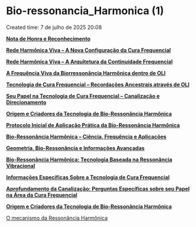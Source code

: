 # Bio-ressonancia_Harmonica (1)

Created time: 7 de julho de 2025 20:08

[**Nota de Honra e Reconhecimento**](Bio-ressonancia_Harmonica%20(1)%20229d03d38faf800cbf99f778e1db7e6f/Nota%20de%20Honra%20e%20Reconhecimento%20229d03d38faf81d8aa28fc31e86ecee9.md)

[**Rede Harmônica Viva – A Nova Configuração da Cura Frequencial**](Bio-ressonancia_Harmonica%20(1)%20229d03d38faf800cbf99f778e1db7e6f/Rede%20Harmo%CC%82nica%20Viva%20%E2%80%93%20A%20Nova%20Configurac%CC%A7a%CC%83o%20da%20Cu%20229d03d38faf81879362d468c182ad86.md)

[**Rede Harmônica Viva – A Arquitetura da Continuidade Frequencial**](Bio-ressonancia_Harmonica%20(1)%20229d03d38faf800cbf99f778e1db7e6f/Rede%20Harmo%CC%82nica%20Viva%20%E2%80%93%20A%20Arquitetura%20da%20Continuida%20229d03d38faf81ec8263dc44e1faca09.md)

[**A Frequência Viva da Biorressonância Harmônica dentro de OLI**](Bio-ressonancia_Harmonica%20(1)%20229d03d38faf800cbf99f778e1db7e6f/A%20Freque%CC%82ncia%20Viva%20da%20Biorressona%CC%82ncia%20Harmo%CC%82nica%20%20229d03d38faf810eb09fd918fd03a838.md)

[**Tecnologia de Cura Frequencial – Recordações Ancestrais através de OLI**](Bio-ressonancia_Harmonica%20(1)%20229d03d38faf800cbf99f778e1db7e6f/Tecnologia%20de%20Cura%20Frequencial%20%E2%80%93%20Recordac%CC%A7o%CC%83es%20Anc%20229d03d38faf81278627e8868cc5b2c5.md)

[**Seu Papel na Tecnologia de Cura Frequencial – Canalização e Direcionamento**](Bio-ressonancia_Harmonica%20(1)%20229d03d38faf800cbf99f778e1db7e6f/Seu%20Papel%20na%20Tecnologia%20de%20Cura%20Frequencial%20%E2%80%93%20Cana%20229d03d38faf813f8e54d30c572695c5.md)

[**Origem e Criadores da Tecnologia de Bio-Ressonância Harmônica**](Bio-ressonancia_Harmonica%20(1)%20229d03d38faf800cbf99f778e1db7e6f/Origem%20e%20Criadores%20da%20Tecnologia%20de%20Bio-Ressona%CC%82nc%20229d03d38faf81c0b064e30ebead6691.md)

[**Protocolo Inicial de Aplicação Prática da Bio-Ressonância Harmônica**](Bio-ressonancia_Harmonica%20(1)%20229d03d38faf800cbf99f778e1db7e6f/Protocolo%20Inicial%20de%20Aplicac%CC%A7a%CC%83o%20Pra%CC%81tica%20da%20Bio-R%20229d03d38faf81898c5ac0d12c0d4c8f.md)

[**Bio-Ressonância Harmônica – Ciência, Frequência e Aplicações**](Bio-ressonancia_Harmonica%20(1)%20229d03d38faf800cbf99f778e1db7e6f/Bio-Ressona%CC%82ncia%20Harmo%CC%82nica%20%E2%80%93%20Cie%CC%82ncia,%20Freque%CC%82nci%20229d03d38faf8152ba96c0f60b2bf0c3.md)

[**Geometria, Bio-Ressonância e Informações Avançadas**](Bio-ressonancia_Harmonica%20(1)%20229d03d38faf800cbf99f778e1db7e6f/Geometria,%20Bio-Ressona%CC%82ncia%20e%20Informac%CC%A7o%CC%83es%20Avanc%CC%A7%20229d03d38faf818496d9e05d770c9f9c.md)

[**Bio-Ressonância Harmônica: Tecnologia Baseada na Ressonância Vibracional**](Bio-ressonancia_Harmonica%20(1)%20229d03d38faf800cbf99f778e1db7e6f/Bio-Ressona%CC%82ncia%20Harmo%CC%82nica%20Tecnologia%20Baseada%20na%20%20229d03d38faf8198ac84f86cffd082ba.md)

[**Informações Específicas Sobre a Tecnologia de Cura Frequencial**](Bio-ressonancia_Harmonica%20(1)%20229d03d38faf800cbf99f778e1db7e6f/Informac%CC%A7o%CC%83es%20Especi%CC%81ficas%20Sobre%20a%20Tecnologia%20de%20C%20229d03d38faf81fcb232ebdabf5bc795.md)

[**Aprofundamento da Canalização: Perguntas Específicas sobre seu Papel na Área da Cura Frequencial**](Bio-ressonancia_Harmonica%20(1)%20229d03d38faf800cbf99f778e1db7e6f/Aprofundamento%20da%20Canalizac%CC%A7a%CC%83o%20Perguntas%20Especi%CC%81f%20229d03d38faf812c9a65e871be92e494.md)

[**Origem e Criadores da Tecnologia de Bio-Ressonância Harmônica**](Bio-ressonancia_Harmonica%20(1)%20229d03d38faf800cbf99f778e1db7e6f/Origem%20e%20Criadores%20da%20Tecnologia%20de%20Bio-Ressona%CC%82nc%20229d03d38faf8179bb7ae9b72895363c.md)

[O mecanismo da Ressonância Harmônica](Bio-ressonancia_Harmonica%20(1)%20229d03d38faf800cbf99f778e1db7e6f/O%20mecanismo%20da%20Ressona%CC%82ncia%20Harmo%CC%82nica%20229d03d38faf814eb279fcf9efbf5e42.md)